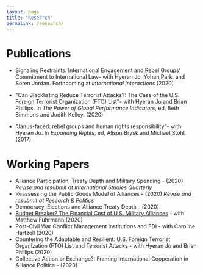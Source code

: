 ```yaml
---
layout: page
title: "Research"
permalink: /research/ 
---
```


# Publications

- Signaling Restraints: International Engagement and Rebel Groups’ Commitment to International Law- with Hyeran Jo, Yohan Park, and Soren Jordan. Forthcoming at *International Interactions* (2020)

- "Can Blacklisting Reduce Terrorist Attacks?: The Case of the U.S. Foreign Terrorist Organization (FTO) List"- with Hyeran Jo and Brian Phillips. In *The Power of Global Performance Indicators*, ed, Beth Simmons and Judith Kelley. (2020) 

- "Janus-faced: rebel groups and human rights responsibility"- with Hyeran Jo. In *Expanding Rights*, ed, Alison Brysk and Michael Stohl. (2017)


# Working Papers

- Alliance Participation, Treaty Depth and Military Spending - (2020) *Revise and resubmit at International Studies Quarterly* 
- Reassessing the Public Goods Model of Alliances - (2020) *Revise and resubmit at Research & Politics* 
- Democracy, Elections and Alliance Treaty Depth - (2020)
- [Budget Breaker? The Financial Cost of U.S. Military Alliances](https://papers.ssrn.com/sol3/papers.cfm?abstract_id=3694077) - with Matthew Fuhrmann (2020)
- Post-Civil War Conflict Management Institutions and FDI -  with Caroline Hartzell (2020)
- Countering the Adaptable and Resilient: U.S. Foreign Terrorist Organization (FTO) List and Terrorist Attacks - with Hyeran Jo and Brian Phillips (2020)
- Collective Action or Exchange?: Framing International Cooperation in Alliance Politics - (2020) 


